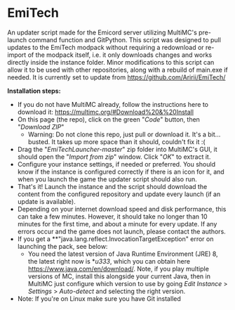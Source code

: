 # EmiTech

An updater script made for the Emicord server utilizing MultiMC's pre-launch command function and GitPython.
This script was designed to pull updates to the EmiTech modpack without requiring a redownload or re-import of the modpack itself, i.e. it only downloads changes and works directly inside the instance folder.
Minor modifications to this script can allow it to be used with other repositories, along with a rebuild of main.exe if needed.
It is currently set to update from https://github.com/Aririi/EmiTech/

**Installation steps:**
- If you do not have MultiMC already, follow the instructions here to download it: https://multimc.org/#Download%20&%20Install
- On this page (the repo), click on the green "*Code*" button, then "*Download ZIP*"
  - Warning: Do not clone this repo, just pull or download it. It's a bit... busted. It takes up more space than it should, couldn't fix it :(
- Drag the "*EmiTechLauncher-master*" zip folder into MultiMC's GUI, it should open the "*Import from zip*" window. Click "*OK*" to extract it.
- Configure your instance settings, if needed or preferred. You should know if the instance is configured correctly if there is an icon for it, and when you launch the game the updater script should also run.
- That's it! Launch the instance and the script should download the content from the configured repository and update every launch (if an update is available).  
- Depending on your internet download speed and disk performance, this can take a few minutes. However, it should take no longer than 10 minutes for the first time, and about a minute for every update. If any errors occur and the game does not launch, please contact the authors.
- If you get a **"java.lang.reflect.InvocationTargetException" error on launching the pack, see below: 
  - You need the latest version of Java Runtime Environment (JRE) 8, the latest right now is **u333*, which you can obtain here https://www.java.com/en/download/. Note, if you play multiple versions of MC, install this alongside your current Java, then in MultiMC just configure which version to use by going *Edit Instance* > *Settings* > *Auto-detect* and selecting the right version. 
- Note: If you're on Linux make sure you have Git installed
